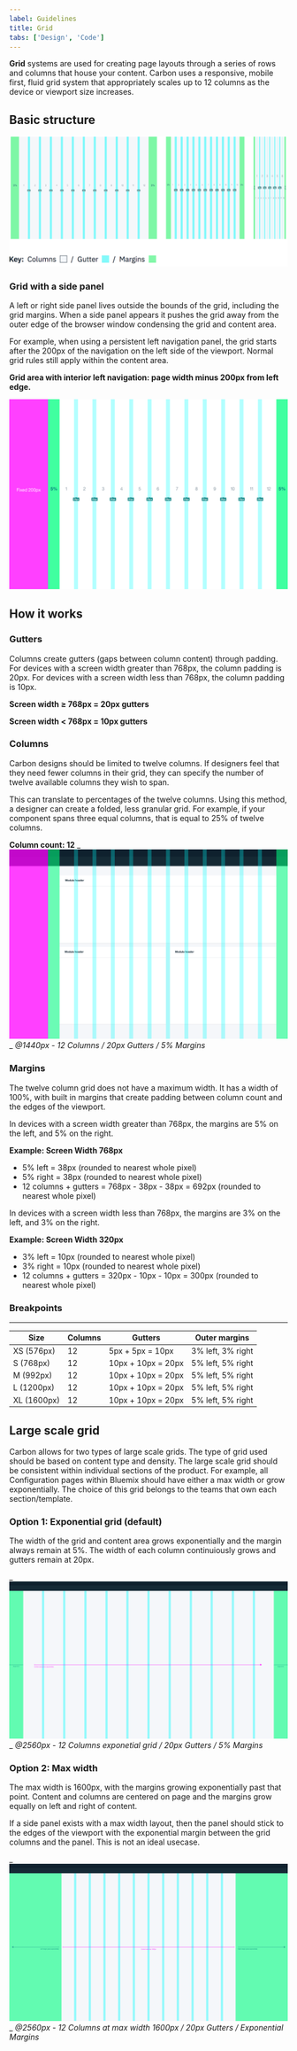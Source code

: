 ```yaml
---
label: Guidelines
title: Grid
tabs: ['Design', 'Code']
---
```


<page-intro>**Grid** systems are used for creating page layouts through a series of rows and columns that house your content. Carbon uses a responsive, mobile first, fluid grid system that appropriately scales up to 12 columns as the device or viewport size increases.</page-intro>

## Basic structure

![Interior left nav grid](images/grid-example.png)

### Grid with a side panel

A left or right side panel lives outside the bounds of the grid, including the grid margins. When a side panel appears it pushes the grid away from the outer edge of the browser window condensing the grid and content area.

For example, when using a persistent left navigation panel, the grid starts after the 200px of the navigation on the left side of the viewport. Normal grid rules still apply within the content area.

**Grid area with interior left navigation: page width minus 200px from left edge.**

![Interior left nav grid](images/grid-4.png)

## How it works

### Gutters

Columns create gutters (gaps between column content) through padding. For devices with a screen width greater than 768px, the column padding is 20px. For devices with a screen width less than 768px, the column padding is 10px.

**Screen width ≥ 768px = 20px gutters**

**Screen width < 768px = 10px gutters**

### Columns

Carbon designs should be limited to twelve columns. If designers feel that they need fewer columns in their grid, they can specify the number of twelve available columns they wish to span.

This can translate to percentages of the twelve columns. Using this method, a designer can create a folded, less granular grid. For example, if your component spans three equal columns, that is equal to 25% of twelve columns.

**Column count: 12**
_
![Interior left nav grid](images/grid-5.png)
_
_@1440px - 12 Columns / 20px Gutters / 5% Margins_

### Margins

The twelve column grid does not have a maximum width. It has a width of 100%, with built in margins that create padding between column count and the edges of the viewport.

In devices with a screen width greater than 768px, the margins are 5% on the left, and 5% on the right.

**Example: Screen Width 768px**

* 5% left = 38px (rounded to nearest whole pixel)
* 5% right = 38px (rounded to nearest whole pixel)
* 12 columns + gutters = 768px - 38px - 38px = 692px (rounded to nearest whole pixel)

In devices with a screen width less than 768px, the margins are 3% on the left, and 3% on the right.

**Example: Screen Width 320px**

* 3% left = 10px (rounded to nearest whole pixel)
* 3% right = 10px (rounded to nearest whole pixel)
* 12 columns + gutters = 320px - 10px - 10px = 300px (rounded to nearest whole pixel)

### Breakpoints

---

| Size        | Columns | Gutters            | Outer margins     |
| ----------- | ------- | ------------------ | ----------------- |
| XS (576px)  | 12      | 5px + 5px = 10px   | 3% left, 3% right |
| S (768px)   | 12      | 10px + 10px = 20px | 5% left, 5% right |
| M (992px)   | 12      | 10px + 10px = 20px | 5% left, 5% right |
| L (1200px)  | 12      | 10px + 10px = 20px | 5% left, 5% right |
| XL (1600px) | 12      | 10px + 10px = 20px | 5% left, 5% right |

## Large scale grid

Carbon allows for two types of large scale grids. The type of grid used should be based on content type and density. The large scale grid should be consistent within individual sections of the product. For example, all Configuration pages within Bluemix should have either a max width or grow exponentially. The choice of this grid belongs to the teams that own each section/template.

### Option 1: Exponential grid (default)

The width of the grid and content area grows exponentially and the margin always remain at 5%. The width of each column continuiously grows and gutters remain at 20px.

_
![Expontential large scale grid](images/grid-6.png)
_
_@2560px - 12 Columns exponetial grid / 20px Gutters / 5% Margins_

### Option 2: Max width

The max width is 1600px, with the margins growing exponentially past that point. Content and columns are centered on page and the margins grow equally on left and right of content.

If a side panel exists with a max width layout, then the panel should stick to the edges of the viewport with the exponential margin between the grid columns and the panel. This is not an ideal usecase.

_
![Max width large scale grid](images/grid-7.png)
_
_@2560px - 12 Columns at max width 1600px / 20px Gutters / Exponential Margins_

